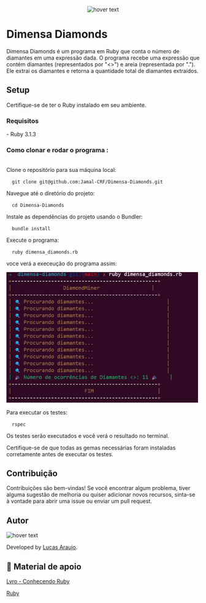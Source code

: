 <p align="center">
  <img src="https://dimensa.com/wp-content/uploads/2021/09/Logo-1.png" width="200" title="hover text">
 
</p>

<h1>Dimensa Diamonds</h1>

Dimensa Diamonds é um programa em Ruby que conta o número de diamantes em uma expressão dada.
O programa recebe uma expressão que contém diamantes (representados por "<>") e areia (representada por "."). Ele extrai os diamantes e retorna a quantidade total de diamantes extraídos.

<h2> Setup </h2>

Certifique-se de ter o Ruby instalado em seu ambiente.
<h3> Requisitos </h3>
- Ruby 3.1.3

<h3> Como clonar e rodar o programa :</h3>
<br>
 Clone o repositório para sua máquina local:

  ```
    git clone git@github.com:Jamal-CRF/Dimensa-Diamonds.git
  ```
  Navegue até o diretório do projeto:
  
  ```
    cd Dimensa-Diamonds
  ```
  Instale as dependências do projeto usando o Bundler:
    
  ```
    bundle install
  ```
  
  Execute o programa:

  ```
    ruby dimensa_diamonds.rb
  ```
  voce verá a execeução do programa assim:
  <p align="left">
    <img src="./dimensa-diamonds.png" width="500" title="hover text">
  </p>
 
  Para executar os testes:

  ```
    rspec
  ```

  Os testes serão executados e você verá o resultado no terminal.

Certifique-se de que todas as gemas necessárias foram instaladas corretamente antes de executar os testes.

<h2> Contribuição </h2>
Contribuições são bem-vindas! Se você encontrar algum problema, tiver alguma sugestão de melhoria ou quiser adicionar novos recursos, sinta-se à vontade para abrir uma issue ou enviar um pull request.

<h2> Autor</h2>

<img src="https://avatars.githubusercontent.com/u/68801163?s=96&v=4" width="110" title="hover text">

<p>Developed by <a href="https://www.linkedin.com/in/lucasaraujomouta/">Lucas Araujo</a>.</strong></p>



<h2> 📝 Material de apoio</h2>

<p><a href="https://leanpub.com/conhecendo-ruby"> Lvro - Conhecendo Ruby </a></p>
<p><a href="https://www.ruby-lang.org/pt/"> Ruby </a></p>
